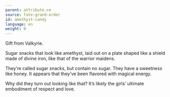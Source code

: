 ```yaml
---
parent: attribute.ce
source: fate-grand-order
id: amethyst-candy
language: en
weight: 0
---
```


Gift from Valkyrie.

Sugar snacks that look like amethyst, laid out on a plate shaped like a shield made of divine iron, like that of the warrior maidens.

They’re called sugar snacks, but contain no sugar. They have a sweetness like honey. It appears that they’ve been flavored with magical energy.

Why did they turn out looking like that? It’s likely the girls’ ultimate embodiment of respect and love. 
